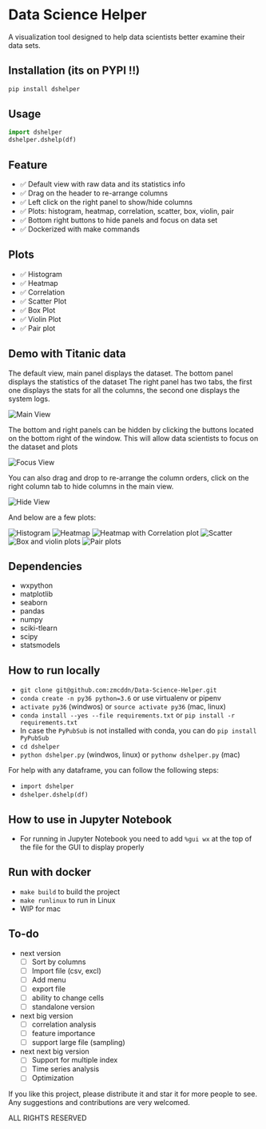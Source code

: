 # Data Science Helper

A visualization tool designed to help data scientists better examine their data sets.

## Installation (its on PYPI !!)
```python
pip install dshelper
```

## Usage
```python
import dshelper
dshelper.dshelp(df)
```

## Feature

- ✅ Default view with raw data and its statistics info
- ✅ Drag on the header to re-arrange columns
- ✅ Left click on the right panel to show/hide columns
- ✅ Plots: histogram, heatmap, correlation, scatter, box, violin, pair 
- ✅ Bottom right buttons to hide panels and focus on data set
- ✅ Dockerized with make commands

## Plots

- ✅ Histogram
- ✅ Heatmap
- ✅ Correlation 
- ✅ Scatter Plot
- ✅ Box Plot
- ✅ Violin Plot
- ✅ Pair plot

## Demo with Titanic data

The default view, main panel displays the dataset.
The bottom panel displays the statistics of the dataset
The right panel has two tabs, the first one displays the stats for all the columns, the second one displays the system logs.

![Main View](./screenshots/1.PNG)

The bottom and right panels can be hidden by clicking the buttons located on the bottom right of the window. This will allow data scientists to focus on the dataset and plots

![Focus View](./screenshots/2.PNG)

You can also drag and drop to re-arrange the column orders, click on the right column tab to hide columns in the main view.

![Hide View](./screenshots/9.PNG)

And below are a few plots:

![Histogram](./screenshots/3.PNG)
![Heatmap](./screenshots/4.PNG)
![Heatmap with Correlation plot](./screenshots/5.PNG)
![Scatter](./screenshots/6.PNG)
![Box and violin plots](./screenshots/7.PNG)
![Pair plots](./screenshots/8.PNG)

## Dependencies

* wxpython
* matplotlib
* seaborn
* pandas
* numpy
* sciki-tlearn
* scipy
* statsmodels

## How to run locally

* `git clone git@github.com:zmcddn/Data-Science-Helper.git`
* `conda create -n py36 python=3.6` or use virtualenv or pipenv
* `activate py36` (windwos) or `source activate py36` (mac, linux)
* `conda install --yes --file requirements.txt` or `pip install -r requirements.txt`
* In case the `PyPubSub` is not installed with conda, you can do `pip install PyPubSub`
* `cd dshelper`
* `python dshelper.py` (windwos, linux) or `pythonw dshelper.py` (mac)

For help with any dataframe, you can follow the following steps:
* `import dshelper`
* `dshelper.dshelp(df)`


## How to use in Jupyter Notebook

- For running in Jupyter Notebook you need to add `%gui wx` at the top of the file for the GUI to display properly

## Run with docker

* `make build` to build the project
* `make runlinux` to run in Linux
* WIP for mac

## To-do

- next version
    * [ ] Sort by columns
    * [ ] Import file (csv, excl)
    * [ ] Add menu
    * [ ] export file
    * [ ] ability to change cells
    * [ ] standalone version
- next big version
    * [ ] correlation analysis
    * [ ] feature importance
    * [ ] support large file (sampling)
- next next big version 
    * [ ] Support for multiple index
    * [ ] Time series analysis
    * [ ] Optimization

If you like this project, please distribute it and star it for more people to see.
Any suggestions and contributions are very welcomed.

ALL RIGHTS RESERVED
